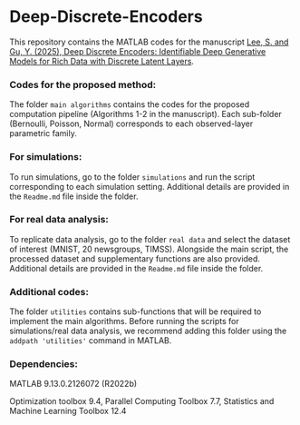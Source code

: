 # Deep-Discrete-Encoders

This repository contains the MATLAB codes for the manuscript [Lee, S. and Gu, Y. (2025), Deep Discrete Encoders: Identifiable Deep Generative Models for Rich Data with Discrete Latent Layers](https://arxiv.org/abs/2501.01414).

### Codes for the proposed method:
The folder `main algorithms` contains the codes for the proposed computation pipeline (Algorithms 1-2 in the manuscript). Each sub-folder (Bernoulli, Poisson, Normal) corresponds to each observed-layer parametric family.

### For simulations:
To run simulations, go to the folder `simulations` and run the script corresponding to each simulation setting. Additional details are provided in the `Readme.md` file inside the folder.

### For real data analysis:
To replicate data analysis, go to the folder `real data` and select the dataset of interest (MNIST, 20 newsgroups, TIMSS). Alongside the main script, the processed dataset and supplementary functions are also provided. Additional details are provided in the `Readme.md` file inside the folder.

### Additional codes:
The folder `utilities` contains sub-functions that will be required to implement the main algorithms. Before running the scripts for simulations/real data analysis, we recommend adding this folder using the `addpath 'utilities'` command in MATLAB.

### Dependencies:
MATLAB  9.13.0.2126072 (R2022b)

Optimization toolbox 9.4,
Parallel Computing Toolbox 7.7,
Statistics and Machine Learning Toolbox 12.4
